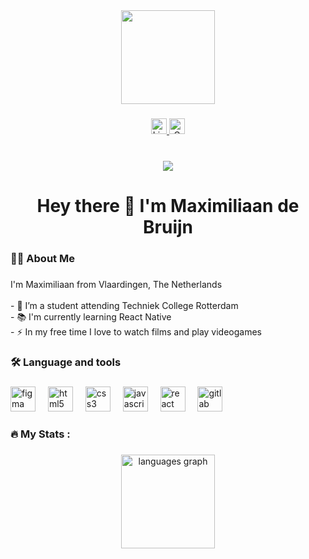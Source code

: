 <div align="center">
  <img height="150" src="https://media2.giphy.com/media/v1.Y2lkPTc5MGI3NjExb2M3OTlkampna3hnN2htaDhhenMwNmw4emtweGt5NnBoNnRwNmdxbSZlcD12MV9pbnRlcm5hbF9naWZfYnlfaWQmY3Q9Zw/XIqCQx02E1U9W/giphy.gif"  />
</div>

###

<div align="center">
<a href="https://www.linkedin.com/in/maximiliaan-de-bruijn-835996269/" target="_blank">
  <img src="https://img.shields.io/static/v1?message=LinkedIn&logo=linkedin&label=&color=0077B5&logoColor=white&labelColor=&style=for-the-badge" height="25" alt="LinkedIn logo" />
</a>
  <a href="mailto:maximiliaandebruijn@gmail.com">
  <img src="https://img.shields.io/static/v1?message=Gmail&logo=gmail&label=&color=D14836&logoColor=white&labelColor=&style=for-the-badge" height="25" alt="Gmail logo" />
</a>
</div>

###

<br clear="both">

<div align="center">
  <img src="https://visitor-badge.laobi.icu/badge?page_id=maximiliaandeb.maximiliaandeb&"  />
</div>

###

<h1 align="center">Hey there 👋 I'm Maximiliaan de Bruijn</h1>

###

<h3 align="left">👩‍💻  About Me</h3>

###

<p align="left">I'm Maximiliaan from Vlaardingen, The Netherlands<br><br>- 🔭 I’m a student attending Techniek College Rotterdam<br>- 📚 I'm currently learning React Native<br>- ⚡ In my free time I love to watch films and play videogames</p>

###

<h3 align="left">🛠 Language and tools</h3>

###

<div align="left">
  <img src="https://cdn.jsdelivr.net/gh/devicons/devicon/icons/figma/figma-original.svg" height="40" alt="figma logo"  />
  <img width="12" />
  <img src="https://cdn.jsdelivr.net/gh/devicons/devicon/icons/html5/html5-original.svg" height="40" alt="html5 logo"  />
  <img width="12" />
  <img src="https://cdn.jsdelivr.net/gh/devicons/devicon/icons/css3/css3-original.svg" height="40" alt="css3 logo"  />
  <img width="12" />
  <img src="https://cdn.jsdelivr.net/gh/devicons/devicon/icons/javascript/javascript-original.svg" height="40" alt="javascript logo"  />
  <img width="12" />
  <img src="https://cdn.jsdelivr.net/gh/devicons/devicon/icons/react/react-original.svg" height="40" alt="react logo"  />
  <img width="12" />
  <img src="https://cdn.jsdelivr.net/gh/devicons/devicon/icons/gitlab/gitlab-original.svg" height="40" alt="gitlab logo"  />
</div>

###

<h3 align="left">🔥   My Stats :</h3>

###

<div align="center">
  <img src="https://github-readme-stats.vercel.app/api/top-langs?username=maximiliaandeb&locale=en&hide_title=false&layout=compact&card_width=320&langs_count=5&theme=dracula&hide_border=false&order=2" height="150" alt="languages graph"  />
</div>

###
